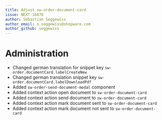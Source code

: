 ```yaml
---
title: Adjust sw-order-document-card
issue: NEXT-16678
author: Sebastian Seggewiss
author_email: s.seggewiss@shopware.com 
author_github: seggewiss
---
```

# Administration
* Changed german translation for snippet key `sw-order.documentCard.labelCreateNew`
* Changed german translation snippet key `sw-order.documentCard.labelDownloadPdf`
* Added `sw-order-send-document-modal` component
* Added context action open document to `sw-order-document-card`
* Added context action send document to `sw-order-document-card`
* Added context action mark document sent to `sw-order-document-card`
* Added context action mark document not sent to `sw-order-document-card`
